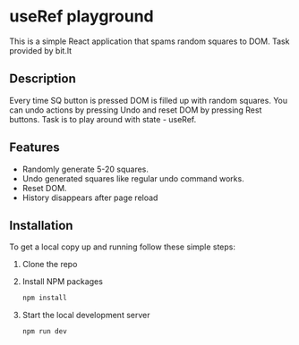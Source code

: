 # useRef playground

This is a simple React application that spams random squares to DOM. Task provided by bit.lt

## Description

Every time SQ button is pressed DOM is filled up with random squares. You can undo actions by pressing Undo and reset DOM by pressing Rest buttons. Task is to play around with state - useRef.

## Features

-  Randomly generate 5-20 squares.
-  Undo generated squares like regular undo command works.
-  Reset DOM.
-  History disappears after page reload

## Installation

To get a local copy up and running follow these simple steps:

1. Clone the repo

2. Install NPM packages
   ```sh
   npm install
   ```
3. Start the local development server
   ```sh
   npm run dev
   ```
